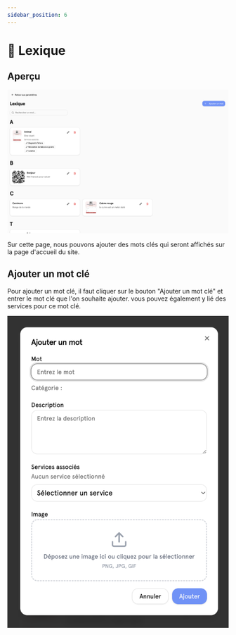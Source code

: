 ```yaml
---
sidebar_position: 6
---
```


# 📄 Lexique

## Aperçu

![Demandes](./img/lexique.png)

Sur cette page, nous pouvons ajouter des mots clés qui seront affichés sur la page d'accueil du site.

## Ajouter un mot clé

Pour ajouter un mot clé, il faut cliquer sur le bouton "Ajouter un mot clé" et entrer le mot clé que l'on souhaite ajouter. vous pouvez également y lié des services pour ce mot clé.

![Demandes](./img/add_word.png)
